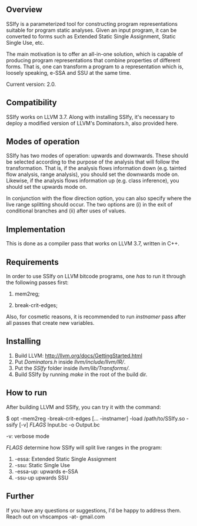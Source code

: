 ## Overview
SSIfy is a parameterized tool for constructing program representations suitable for program static analyses. Given an input program, it can be converted to forms such as Extended Static Single Assignment, Static Single Use, etc.

The main motivation is to offer an all-in-one solution, which is capable of producing program representations that combine properties of different forms. That is, one can transform a program to a representation which is, loosely speaking, e-SSA and SSU at the same time.

Current version: 2.0.

## Compatibility

SSIfy works on LLVM 3.7. Along with installing SSIfy, it's necessary to deploy a modified version of LLVM's Dominators.h, also provided here.

## Modes of operation

SSIfy has two modes of operation: upwards and downwards. These should be selected according to the purpose of the analysis that will follow the transformation. That is, if the analysis flows information down (e.g. tainted flow analysis, range analysis), you should set the downwards mode on. Likewise, if the analysis flows information up (e.g. class inference), you should set the upwards mode on.

In conjunction with the flow direction option, you can also specify where the live range splitting should occur. The two options are (i) in the exit of conditional branches and (ii) after uses of values.

## Implementation
This is done as a compiler pass that works on LLVM 3.7, written in C++.

## Requirements
In order to use SSIfy on LLVM bitcode programs, one _has_ to run it through the following passes first:

1. mem2reg;

2. break-crit-edges;

Also, for cosmetic reasons, it is recommended to run _instnamer_ pass after all passes that create new variables.

## Installing

1. Build LLVM: http://llvm.org/docs/GettingStarted.html
2. Put _Dominators.h_ inside _llvm/include/llvm/IR/_.
3. Put the _SSIfy_ folder inside _llvm/lib/Transforms/_.
4. Build SSIfy by running _make_ in the root of the build dir.

## How to run
After building LLVM and SSIfy, you can try it with the command:

$ opt -mem2reg -break-crit-edges [... -instnamer] -load /path/to/SSIfy.so -ssify [-v] _FLAGS_ Input.bc -o Output.bc

-v: verbose mode

_FLAGS_ determine how SSIfy will split live ranges in the program:

1. -essa: Extended Static Single Assignment
2. -ssu: Static Single Use
3. -essa-up: upwards e-SSA
4. -ssu-up upwards SSU

## Further

If you have any questions or suggestions, I'd be happy to address them. Reach out on vhscampos -at- gmail.com
